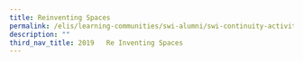 ```yaml
---
title: Reinventing Spaces
permalink: /elis/learning-communities/swi-alumni/swi-continuity-activities/re-inventing-spaces/
description: ""
third_nav_title: 2019   Re Inventing Spaces
---
```

